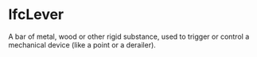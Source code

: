 IfcLever
========
A bar of metal, wood or other rigid substance, used to trigger or control a
mechanical device (like a point or a derailer).


